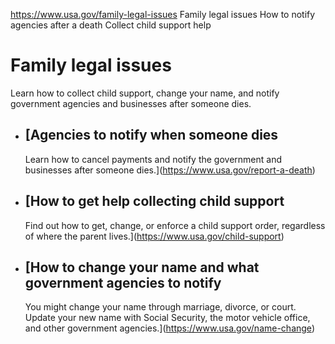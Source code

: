 

https://www.usa.gov/family-legal-issues
Family legal issues
How to notify agencies after a death
Collect child support help

# Family legal issues

Learn how to collect child support, change your name, and notify government agencies and businesses after someone dies.

* [Agencies to notify when someone dies
  ------------------------------------

  Learn how to cancel payments and notify the government and businesses after someone dies.](https://www.usa.gov/report-a-death)

* [How to get help collecting child support
  ----------------------------------------

  Find out how to get, change, or enforce a child support order, regardless of where the parent lives.](https://www.usa.gov/child-support)

* [How to change your name and what government agencies to notify
  --------------------------------------------------------------

  You might change your name through marriage, divorce, or court. Update your new name with Social Security, the motor vehicle office, and other government agencies.](https://www.usa.gov/name-change)
